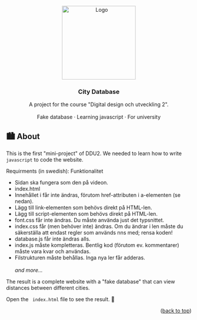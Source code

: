 
<br />
<div align="center">
  <a href="#">
    <img src="https://media2.giphy.com/media/v1.Y2lkPTc5MGI3NjExamlwOGN2bzZjaWU2OHphNmlpc2RpamtpcmR6eXQ4a2ttdnJjd2IyMSZlcD12MV9pbnRlcm5hbF9naWZfYnlfaWQmY3Q9cw/Zd6zMquDwMT0scgjkG/giphy.webp" alt="Logo" width="200" height="200">
  </a>

  <h3 align="center">City Database</h3>

  <p align="center">
    A project for the course "Digital design och utveckling 2".
    <br />
    <br />
    <a>Fake database</a>
    ·
    <a>Learning javascript</a>
    ·
    <a>For university</a>
  </p>
</div>


<!--  -->
## 🏙️ About 

This is the first "mini-project" of DDU2. We needed to learn how to write `javascript` to code the website.

Requirments (in swedish):
Funktionalitet
* Sidan ska fungera som den på videon.
* index.html
* Innehållet i <body> får inte ändras, förutom href-attributen i a-elementen (se nedan).
* Lägg till link-elementen som behövs direkt på HTML-len.
* Lägg till script-elementen som behövs direkt på HTML-len.
* font.css får inte ändras. Du måste använda just det typsnittet.
* index.css får (men behöver inte) ändras. Om du ändrar i len måste du säkerställa att endast
regler som används nns med; rensa koden!
* database.js får inte ändras alls.
* index.js måste kompletteras. Bentlig kod (förutom ev. kommentarer) måste vara kvar och
användas.
* Filstrukturen måste behållas. Inga nya ler får adderas. 
<br><br>
<em> and more... </em>

The result is a complete website with a "fake database" that can view distances between different cities.

Open the ` index.html` file to see the result. 🦴

<p align="right">(<a href="#readme-top">back to top</a>)</p>



 
